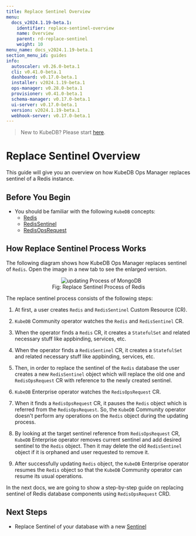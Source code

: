 ```yaml
---
title: Replace Sentinel Overview
menu:
  docs_v2024.1.19-beta.1:
    identifier: replace-sentinel-overview
    name: Overview
    parent: rd-replace-sentinel
    weight: 10
menu_name: docs_v2024.1.19-beta.1
section_menu_id: guides
info:
  autoscaler: v0.26.0-beta.1
  cli: v0.41.0-beta.1
  dashboard: v0.17.0-beta.1
  installer: v2024.1.19-beta.1
  ops-manager: v0.28.0-beta.1
  provisioner: v0.41.0-beta.1
  schema-manager: v0.17.0-beta.1
  ui-server: v0.17.0-beta.1
  version: v2024.1.19-beta.1
  webhook-server: v0.17.0-beta.1
---
```


> New to KubeDB? Please start [here](/docs/v2024.1.19-beta.1/README).

# Replace Sentinel Overview

This guide will give you an overview on how KubeDB Ops Manager replaces sentinel of a Redis instance.

## Before You Begin

- You should be familiar with the following `KubeDB` concepts:
  - [Redis](/docs/v2024.1.19-beta.1/guides/redis/concepts/redis)
  - [RedisSentinel](/docs/v2024.1.19-beta.1/guides/redis/concepts/redissentinel)
  - [RedisOpsRequest](/docs/v2024.1.19-beta.1/guides/redis/concepts/redisopsrequest)

## How Replace Sentinel Process Works

The following diagram shows how KubeDB Ops Manager replaces sentinel of `Redis`. Open the image in a new tab to see the enlarged version.

<figure align="center">
  <img alt="updating Process of MongoDB" src="/docs/v2024.1.19-beta.1/images/day-2-operation/redis/replace-sentinel.svg">
<figcaption align="center">Fig: Replace Sentinel Process of Redis</figcaption>
</figure>

The replace sentinel process consists of the following steps:

1. At first, a user creates `Redis` and `RedisSentinel` Custom Resource (CR).

2. `KubeDB` Community operator watches the `Redis` and `RedisSentinel` CR.

3. When the operator finds a `Redis` CR, it creates a `StatefulSet` and related necessary stuff like appbinding, services, etc.

4. When the operator finds a `RedisSentinel` CR, it creates a `StatefulSet` and related necessary stuff like appbinding, services, etc.

5. Then, in order to replace the sentinel of the `Redis` database the user creates a new `RedisSentinel` object which will replace the old one and `RedisOpsRequest` CR with reference to the newly created sentinel.

6. `KubeDB` Enterprise operator watches the `RedisOpsRequest` CR.

7. When it finds a `RedisOpsRequest` CR, it pauses the `Redis` object which is referred from the `RedisOpsRequest`. So, the `KubeDB` Community operator doesn't perform any operations on the `Redis` object during the updating process.  

8. By looking at the target sentinel reference from `RedisOpsRequest` CR, `KubeDB` Enterprise operator removes current sentinel and add desired sentinel to the `Redis` object. Then it may delete the old `RedisSentinel` object if it is orphaned and user requested to remove it.

9. After successfully updating `Redis` object, the `KubeDB` Enterprise operator resumes the `Redis` object so that the `KubeDB` Community operator can resume its usual operations.

In the next docs, we are going to show a step-by-step guide on replacing sentinel of Redis database components using `RedisOpsRequest` CRD.

## Next Steps

- Replace Sentinel of your database with a new [Sentinel](/docs/v2024.1.19-beta.1/guides/redis/sentinel/replacesentinel/replace-sentinel)